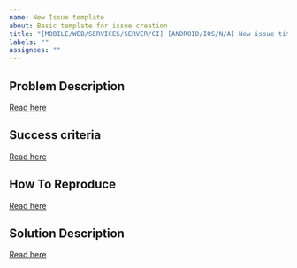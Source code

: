 ```yaml
---
name: New Issue template
about: Basic template for issue creation
title: "[MOBILE/WEB/SERVICES/SERVER/CI] [ANDROID/IOS/N/A] New issue title"
labels: ""
assignees: ""
---
```


## **Problem Description**
[Read here]()

## **Success criteria**
[Read here]()

## **How To Reproduce**
[Read here]()

## **Solution Description**
[Read here]()
